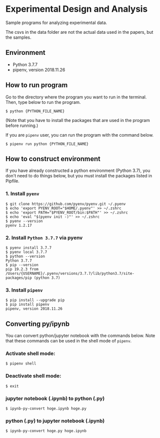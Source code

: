 # Experimental Design and Analysis

Sample programs for analyzing experimental data.

The csvs in the data folder are not the actual data used in the papers, but the samples.

## Environment
- Python 3.7.7
- pipenv, version 2018.11.26

## How to run program

Go to the directory where the program you want to run in the terminal. Then, type below to run the program.

```shell
$ python {PYTHON_FILE_NAME}
```
(Note that you have to install the packages that are used in the program before running.)


If you are `pipenv` user, you can run the program with the command below.
```shell
$ pipenv run python {PYTHON_FILE_NAME}
```


## How to construct environment
If you have already constructed a python environment (Python 3.7), you don't need to do things below, but you must install the packages listed in Pipfile.

### 1. Install `pyenv`

```shell
$ git clone https://github.com/pyenv/pyenv.git ~/.pyenv
$ echo 'export PYENV_ROOT="$HOME/.pyenv"' >> ~/.zshrc
$ echo 'export PATH="$PYENV_ROOT/bin:$PATH"' >> ~/.zshrc
$ echo 'eval "$(pyenv init -)"' >> ~/.zshrc
$ pyenv --version
pyenv 1.2.17
```

### 2. Install `Python 3.7.7` via pyenv

```shell
$ pyenv install 3.7.7
$ pyenv local 3.7.7
$ python --version
Python 3.7.7
$ pip --version
pip 19.2.3 from /Users/{USERNAME}/.pyenv/versions/3.7.7/lib/python3.7/site-packages/pip (python 3.7)
```

### 3. Install `pipenv`

```shell
$ pip install --upgrade pip
$ pip install pipenv
pipenv, version 2018.11.26
```

## Converting py/ipynb
You can convert python/jupyter notebook with the commands below.
Note that these commands can be used in the shell mode of `pipenv`.

### Activate shell mode:
```shell
$ pipenv shell
```
### Deactivate shell mode:
```shell
$ exit
```

### jupyter notebook (.ipynb) to python (.py)
```shell
$ ipynb-py-convert hoge.ipynb hoge.py
```

### python (.py) to jupyter notebook (.ipynb)
```shell
$ ipynb-py-convert hoge.py hoge.ipynb
```

